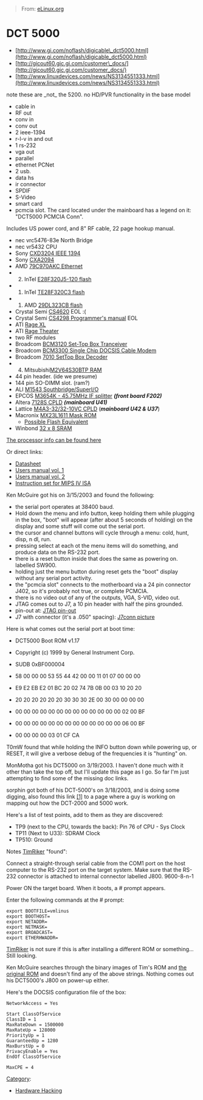 > From: [eLinux.org](http://eLinux.org/DCT_5000 "http://eLinux.org/DCT_5000")


# DCT 5000



-   [http://www.gi.com/noflash/digicable\_dct5000.html](http://www.gi.com/noflash/digicable_dct5000.html)
-   [http://gicout60.gic.gi.com/customer\_docs/](http://gicout60.gic.gi.com/customer_docs/)
-   [http://www.linuxdevices.com/news/NS3134551333.html](http://www.linuxdevices.com/news/NS3134551333.html)

note these are \_not\_ the 5200. no HD/PVR functionality in the base
model

-   cable in
-   RF out
-   conv in
-   conv out
-   2 ieee-1394
-   r-l-v in and out
-   1 rs-232
-   vga out
-   parallel
-   ethernet PCNet
-   2 usb.
-   data hs
-   ir connector
-   SPDIF
-   S-Video
-   smart card
-   pcmcia slot. The card located under the mainboard has a legend on
    it: "DCT5000 PCMCIA Conn".

Includes US power cord, and 8" RF cable, 22 page hookup manual.

-   nec vrc5476-83e North Bridge
-   nec vr5432 CPU
-   Sony [CXD3204 IEEE
    1394](http://products.sel.sony.com/semi/PDF/CXD3204R.pdf)
-   Sony [CXA2094](http://products.sel.sony.com/semi/PDF/CXA2094Q.pdf)
-   AMD [79C970AKC
    Ethernet](http://www.amd.com/us-en/assets/content_type/white_papers_and_tech_docs/19436.pdf)
-   2) InTel [E28F320J5-120
    flash](ftp://download.intel.com/design/flcomp/datashts/29060615.pdf)
-   1) InTel [TE28F320C3
    flash](ftp://download.intel.com/design/flcomp/datashts/29064514.pdf)
-   1) AMD [29DL323CB
    flash](http://www.amd.com/us-en/assets/content_type/white_papers_and_tech_docs/21534.pdf)
-   Crystal Semi
    [CS4620](http://www-test.cirrus.com/en/products/eol/detail/EOL22.html)
    EOL :(
-   Crystal Semi [CS4298 Programmer's
    manual](http://www.alsa-project.org/alsa/ftp/manuals/cirrus/4298.pdf)
    EOL
-   ATI [Rage
    XL](http://www.ati.com/technology/hardware/ragexlxc/features.html)
-   ATI [Rage
    Theater](http://www.ati.com/technology/hardware/ragetheater/)
-   two RF modules
-   Broadcom [BCM3120 Set-Top Box
    Tranceiver](http://www.broadcom.com/pbs/BCM3120.pdf)
-   Broadcom [BCM3300 Single Chip DOCSIS Cable
    Modem](http://www.broadcom.com/pbs/BCM3300.pdf)
-   Broadcom [7010 SetTop Box
    Decoder](http://www.broadcom.com/pbs/BCM7010.pdf)
-   4) Mitsubishi[M2V64S30BTP
    RAM](http://www.mitsubishichips.com/data/datasheets/memory/mempdf/ds/M2V64S20B.pdf)
-   44 pin header. (ide we presume)
-   144 pin SO-DIMM slot. (ram?)
-   ALI [M1543
    Southbridge/SuperI/O](http://www.ali.com.tw/eng/product/corelogic/m1543c.htm)
-   EPCOS [M3654K - 45.75MHz IF
    splitter](http://www.epcos.com/inf/40/ds/mm/M3654K.pdf) ***(front
    board F202)***
-   Altera [7128S CPLD](http://www.altera.com/literature/ds/m7000.pdf)
    ***(mainboard U41)***
-   Lattice [M4A3-32/32-10VC
    CPLD](http://www.latticesemi.com/products/cpld/ispMACH4A/ispMACH4A3/index.cfm)
    (***mainboard U42 & U37***)
-   Macronix [MX23L1611 Mask
    ROM](http://www.macronix.com/web/P_MKROM.nsf/20d0d6aadace5e08c82566710020a501/5206329c780458c2482568eb002a5f6c/$FILE/MX23L1611-2.0.pdf)
    - [Possible Flash
    Equivalent](http://www.macronix.com/web/P_flash.nsf/bf3add4f68988391c825667100209fa5/6a8996488065a0af482569d1000ceb2d/$FILE/MX29L1611G-0.9.1.pdf)
-   Winbond [32 x 8
    SRAM](http://www.winbond.com/PDF/sheet/w24257aj-8n-a2.pdf)

[The processor info can be found
here](http://www.necelam.com/microprocessors/VR5432Processors.asp)

Or direct links:

-   [Datasheet](http://www.necelam.com/docs/files/U13504EJ3V0DS00.pdf)
-   [Users manual vol. 1](http://www.necelam.com/docs/files/1375_V1.pdf)
-   [Users manual vol. 2](http://www.necelam.com/docs/files/1375_V2.pdf)
-   [Instruction set for MIPS IV
    ISA](http://www-2.cs.cmu.edu/afs/cs.cmu.edu/academic/class/15740-f97/public/doc/mips-isa.pdf)

Ken McGuire got his on 3/15/2003 and found the following:

-   the serial port operates at 38400 baud.
-   Hold down the menu and info button, keep holding them while plugging
    in the box, "boot" will appear (after about 5 seconds of holding) on
    the display and some stuff will come out the serial port.
-   the cursor and channel buttons will cycle through a menu: cold,
    hunt, disp, n dl, run.
-   pressing select at each ot the menu items will do something, and
    produce data on the RS-232 port.
-   there is a reset button inside that does the same as powering on.
    labelled SW900.
-   holding just the menu button during reset gets the "boot" display
    without any serial port activity.
-   the "pcmcia slot" connects to the motherboard via a 24 pin connector
    J402, so it's probably not true, or complete PCMCIA.
-   there is no video out of any of the outputs, VGA, S-VID, video out.
-   JTAG comes out to J7, a 10 pin header with half the pins grounded.
-   pin-out at: [JTAG
    pin-out](http://www.paonia.com/~kenm/Pix/images/DCT5000/J7.jpg)
-   J7 with connector (it's a .050" spacing): [J7conn
    picture](http://www.paonia.com/~kenm/Pix/images/DCT5000/J7conn.jpg)

Here is what comes out the serial port at boot time:

-   DCT5000 Boot ROM v1.17
-   Copyright (c) 1999 by General Instrument Corp.

-   SUDB 0xBF000004
-   58 00 00 00 53 55 44 42 00 00 11 01 07 00 00 00
-   E9 E2 EB E2 01 BC 20 02 74 7B 0B 00 03 10 20 20
-   20 20 20 20 20 20 30 30 30 2E 00 30 00 00 00 00
-   00 00 00 00 00 00 00 00 00 00 00 00 00 02 00 BF
-   00 00 00 00 00 00 00 00 00 00 00 00 00 06 00 BF
-   00 00 00 00 03 01 CF CA

T0mW found that while holding the INFO button down while powering up, or
RESET, it will give a verbose debug of the frequencies it is "hunting"
on.

MonMotha got his DCT5000 on 3/19/2003. I haven't done much with it other
than take the top off, but I'll update this page as I go. So far I'm
just attempting to find some of the missing doc links.

sorphin got both of his DCT-5000's on 3/18/2003, and is doing some
digging, also found this link
[[1]](http://24.125.76.224:8000/www.cableboxen.prjct) to a page where a
guy is working on mapping out how the DCT-2000 and 5000 work.

Here's a list of test points, add to them as they are discovered:

-   TP9 (next to the CPU, towards the back): Pin 76 of CPU - Sys Clock
-   TP11 (Next to U33): SDRAM Clock
-   TP510: Ground

Notes [TimRiker](http://eLinux.org/User:TimRiker "User:TimRiker") "found":

Connect a straight-through serial cable from the COM1 port on the host
computer to the RS-232 port on the target system. Make sure that the
RS-232 connector is attached to internal connector labelled J800.
9600-8-n-1

Power ON the target board. When it boots, a \# prompt appears.

Enter the following commands at the \# prompt:

    export BOOTFILE=vmlinus
    export BOOTHOST=
    export NETADDR=
    export NETMASK=
    export BROADCAST=
    export ETHERHWADDR=

[TimRiker](http://eLinux.org/User:TimRiker "User:TimRiker") is not sure if this is after
installing a different ROM or something... Still looking.

Ken McGuire searches through the binary images of Tim's ROM and [the
original ROM](http://www.eLinux.org/datafiles/DTC5000.rom.bz2) and
doesn't find any of the above strings. Nothing comes out his DCT5000's
J800 on power-up either.

Here's the DOCSIS configuration file of the box:

    NetworkAccess = Yes

    Start ClassOfService
    ClassID = 1
    MaxRateDown = 1500000
    MaxRateUp = 128000
    PriorityUp = 1
    GuaranteedUp = 1280
    MaxBurstUp = 0
    PrivacyEnable = Yes
    EndOf ClassOfService

    MaxCPE = 4


[Category](http://eLinux.org/Special:Categories "Special:Categories"):

-   [Hardware
    Hacking](http://eLinux.org/Category:Hardware_Hacking "Category:Hardware Hacking")

